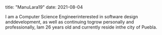 title: "ManuLara19"
date: 2021-08-04

I am a Computer Science Engineerinterested in software design anddevelopment, 
as well as continuing togrow personally and professionally, 
Iam 26 years old and currently reside inthe city of Puebla.
